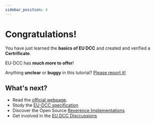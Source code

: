 ```yaml
---
sidebar_position: 4
---
```


# Congratulations!

You have just learned the **basics of EU DCC** and created and verified a **Certrificate**.

EU-DCC has **much more to offer**!

Anything **unclear** or **buggy** in this tutorial? [Please report it!](https://github.com/ehn-dcc-development/eu-dcc-business-rules/discussions)

## What's next?

- Read the [official webpage](https://ec.europa.eu/health/ehealth/covid-19_en).
- Study the [EU-DCC specification](https://github.com/ehn-dcc-development/eu-dcc-overview) 
- Discover the Open Source [Reverence Implementations](https://github.com/eu-digital-green-certificates/dgc-overview)
- Get involved in the [EU DCC Disccussions](https://github.com/ehn-dcc-development/eu-dcc-overview/discussions)
